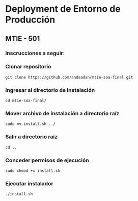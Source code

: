 # Deployment de Entorno de Producción

## MTIE - 501

### Inscrucciones a seguir:

### Clonar repositorio
```
git clone https://github.com/andaadan/mtie-soa-final.git
```

### Ingresar al directorio de instalación
```
cd mtie-soa-final/
```

### Mover archivo de instalación a directorio raíz
```
sudo mv install.sh ../
```

### Salir a directorio raíz
```
cd ..
```

### Conceder permisos de ejecución
```
sudo chmod +x install.sh
```

### Ejecutar instalador
```
./install.sh
```
